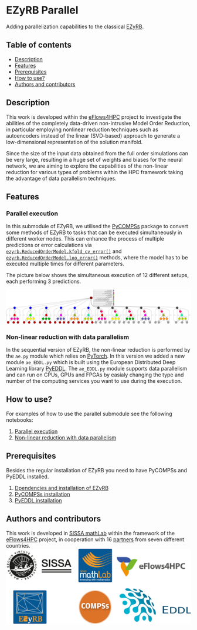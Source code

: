 ﻿
# EZyRB Parallel 
Adding parallelization capabilities to the classical [EZyRB](https://github.com/mathLab/EZyRB).

## Table of contents
* [Description](#description)
* [Features](#features)
* [Prerequisites](#prerequisites)
* [How to use?](#how-to-use)
* [Authors and contributors](#authors-and-contributors)

## Description

This work is developed within the [eFlows4HPC](https://eflows4hpc.eu/) project to investigate the abilities of the completely data-driven non-intrusive Model Order Reduction, in particular employing nonlinear reduction techniques such as autoencoders instead of the linear (SVD-based) approach to generate a low-dimensional representation of the solution manifold. 

Since the size of the input data obtained from the full order simulations can be very large, resulting in a huge set of weights and biases for the neural network, we are aiming to explore the capabilities of the non-linear reduction for various types of problems within the HPC framework taking the advantage of data parallelism techniques.

## Features
### Parallel execution
In this submodule of EZyRB, we utilised the   [PyCOMPSs](https://compss-doc.readthedocs.io/en/stable/index.html)  package to convert some methods of EZyRB to tasks that can be executed simultaneously in different worker nodes.  This can enhance the process of multiple predictions or error calculations via [`ezyrb.ReducedOrderModel.kfold_cv_error()`](https://mathlab.github.io/EZyRB/reducedordermodel.html#) and [`ezyrb.ReducedOrderModel.loo_error()`](https://mathlab.github.io/EZyRB/reducedordermodel.html#) methods, where the model has to be executed multiple times for different parameters. 

The picture below shows the simultaneous execution of 12 different setups, each performing 3 predictions.

![Alt text](https://github.com/mathLab/EZyRB/blob/master/ezyrb/parallel/examples/pictures/2.png?raw=true "Simultaneous execution of 12 different setups, each performing 3 predictions")

### Non-linear reduction with data parallelism
In the sequential version of EZyRB, the non-linear reduction is performed by the `ae.py` module  which relies on [PyTorch](https://pytorch.org/). In this version we added a new module `ae_EDDL.py` which is built using the European Distributed Deep Learning library [PyEDDL](https://github.com/deephealthproject/pyeddl).  The `ae_EDDL.py` module supports data parallelism and can run on CPUs, GPUs and FPGAs by easialy changing the type and number of the computing services you want to use during the execution.

## How to use?
For examples of how to use the parallel submodule see the following notebooks:
1. [Parallel execution](https://github.com/mathLab/EZyRB/blob/master/ezyrb/parallel/examples/parallel_execution.ipynb)
2. [Non-linear reduction with data parallelism](https://github.com/mathLab/EZyRB/blob/master/ezyrb/parallel/examples/autoencoder_with_data_parallelism.ipynb)

## Prerequisites
Besides the regular installation of EZyRB you need to have PyCOMPSs and PyEDDL installed.
1. [Dpendencies and installation of EZyRB](https://github.com/mathLab/EZyRB#dependencies-and-installation)
2. [PyCOMPSs installation](https://compss-doc.readthedocs.io/en/stable/Sections/01_Installation/03_Pip.html)
3. [PyEDDL installation](https://deephealthproject.github.io/pyeddl/installation.html)


## Authors and contributors

This work is developed in [SISSA mathLab](https://mathlab.sissa.it/) within the framework of the [eFlows4HPC](https://eflows4hpc.eu/) project, in cooperation with 16 [partners](https://eflows4hpc.eu/partners/) from seven different countries.
<img src="./examples/pictures/logos.png" align="center">

